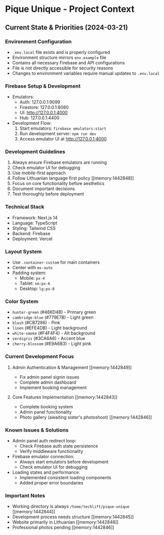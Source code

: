 # Pique Unique - Project Context

## Current State & Priorities (2024-03-21)

### Environment Configuration
- `.env.local` file exists and is properly configured
- Environment structure mirrors `env.example` file
- Contains all necessary Firebase and API configurations
- File is not directly accessible for security reasons
- Changes to environment variables require manual updates to `.env.local`

### Firebase Setup & Development
- Emulators:
  - Auth: 127.0.0.1:9099
  - Firestore: 127.0.0.1:8080
  - UI: http://127.0.0.1:4000
  - Hub: 127.0.0.1:4400
- Development Flow:
  1. Start emulators: `firebase emulators:start`
  2. Run development server: `npm run dev`
  3. Access emulator UI at http://127.0.0.1:4000

### Development Guidelines
1. Always ensure Firebase emulators are running
2. Check emulator UI for debugging
3. Use mobile-first approach
4. Follow Lithuanian language first policy [[memory:1442848]]
5. Focus on core functionality before aesthetics
6. Document important decisions
7. Test thoroughly before deployment

### Technical Stack
- Framework: Next.js 14
- Language: TypeScript
- Styling: Tailwind CSS
- Backend: Firebase
- Deployment: Vercel

### Layout System
- Use `.container-custom` for main containers
- Center with `mx-auto`
- Padding system:
  - Mobile: `px-4`
  - Tablet: `sm:px-6`
  - Desktop: `lg:px-8`

### Color System
- `hunter-green` (#466D4B) - Primary green
- `cambridge-blue` (#779E7B) - Light green
- `blush` (#CB7286) - Pink
- `linen` (#EFE4DB) - Light background
- `white-smoke` (#F4F4F4) - Alt background
- `verdigris` (#3CA6A6) - Accent blue
- `cherry-blossom` (#E9A6B3) - Light pink

### Current Development Focus
1. Admin Authentication & Management [[memory:1442849]]
   - Fix admin panel signin issues
   - Complete admin dashboard
   - Implement booking management

2. Core Features Implementation [[memory:1442843]]
   - Complete booking system
   - Admin panel functionality
   - Photo gallery (awaiting sister's photoshoot) [[memory:1442846]]

### Known Issues & Solutions
- Admin panel auth redirect loop:
  - Check Firebase auth state persistence
  - Verify middleware functionality
- Firebase emulator connection:
  - Always start emulators before development
  - Check emulator UI for debugging
- Loading states and performance:
  - Implemented consistent loading components
  - Added proper error boundaries

### Important Notes
- Working directory is always `/home/techlift/pique-unique` [[memory:1442844]]
- Development process needs structure [[memory:1442845]]
- Website primarily in Lithuanian [[memory:1442848]]
- Professional photos pending [[memory:1442846]] 